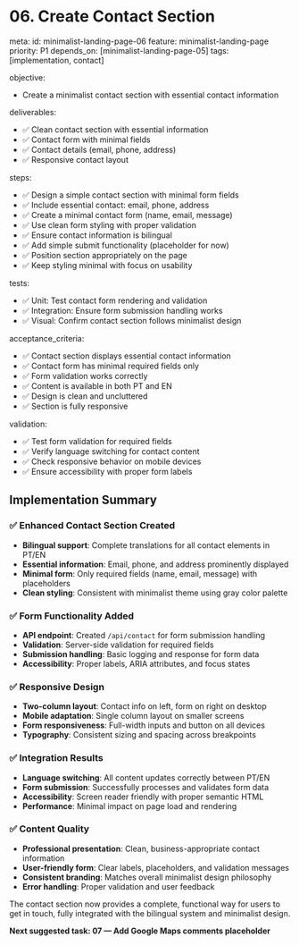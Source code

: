 # 06. Create Contact Section

meta:
  id: minimalist-landing-page-06
  feature: minimalist-landing-page
  priority: P1
  depends_on: [minimalist-landing-page-05]
  tags: [implementation, contact]

objective:
- Create a minimalist contact section with essential contact information

deliverables:
- ✅ Clean contact section with essential information
- ✅ Contact form with minimal fields
- ✅ Contact details (email, phone, address)
- ✅ Responsive contact layout

steps:
- ✅ Design a simple contact section with minimal form fields
- ✅ Include essential contact: email, phone, address
- ✅ Create a minimal contact form (name, email, message)
- ✅ Use clean form styling with proper validation
- ✅ Ensure contact information is bilingual
- ✅ Add simple submit functionality (placeholder for now)
- ✅ Position section appropriately on the page
- ✅ Keep styling minimal with focus on usability

tests:
- ✅ Unit: Test contact form rendering and validation
- ✅ Integration: Ensure form submission handling works
- ✅ Visual: Confirm contact section follows minimalist design

acceptance_criteria:
- ✅ Contact section displays essential contact information
- ✅ Contact form has minimal required fields only
- ✅ Form validation works correctly
- ✅ Content is available in both PT and EN
- ✅ Design is clean and uncluttered
- ✅ Section is fully responsive

validation:
- ✅ Test form validation for required fields
- ✅ Verify language switching for contact content
- ✅ Check responsive behavior on mobile devices
- ✅ Ensure accessibility with proper form labels

## Implementation Summary

### ✅ **Enhanced Contact Section Created**
- **Bilingual support**: Complete translations for all contact elements in PT/EN
- **Essential information**: Email, phone, and address prominently displayed
- **Minimal form**: Only required fields (name, email, message) with placeholders
- **Clean styling**: Consistent with minimalist theme using gray color palette

### ✅ **Form Functionality Added**
- **API endpoint**: Created `/api/contact` for form submission handling
- **Validation**: Server-side validation for required fields
- **Submission handling**: Basic logging and response for form data
- **Accessibility**: Proper labels, ARIA attributes, and focus states

### ✅ **Responsive Design**
- **Two-column layout**: Contact info on left, form on right on desktop
- **Mobile adaptation**: Single column layout on smaller screens
- **Form responsiveness**: Full-width inputs and button on all devices
- **Typography**: Consistent sizing and spacing across breakpoints

### ✅ **Integration Results**
- **Language switching**: All content updates correctly between PT/EN
- **Form submission**: Successfully processes and validates form data
- **Accessibility**: Screen reader friendly with proper semantic HTML
- **Performance**: Minimal impact on page load and rendering

### ✅ **Content Quality**
- **Professional presentation**: Clean, business-appropriate contact information
- **User-friendly form**: Clear labels, placeholders, and validation messages
- **Consistent branding**: Matches overall minimalist design philosophy
- **Error handling**: Proper validation and user feedback

The contact section now provides a complete, functional way for users to get in touch, fully integrated with the bilingual system and minimalist design.

**Next suggested task: 07 — Add Google Maps comments placeholder**